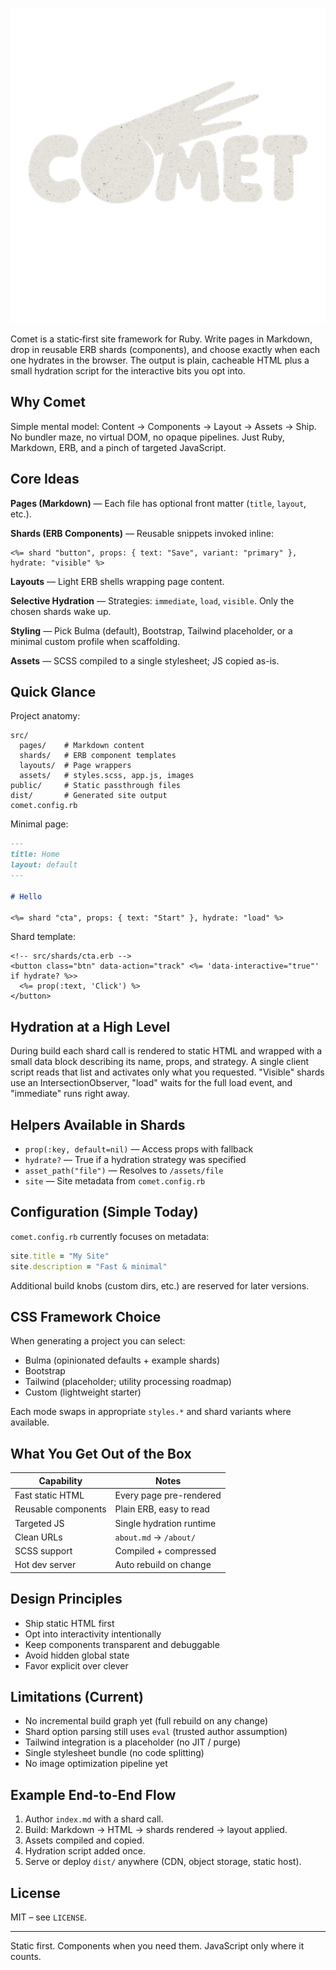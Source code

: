 <p align="center">
  <img src="https://github.com/WernerPetrick/comet/blob/main/images/Comet_logo.png" alt="Comet Logo" width="900">
</p>

Comet is a static‑first site framework for Ruby. Write pages in Markdown, drop in reusable ERB shards (components), and choose exactly when each one hydrates in the browser. The output is plain, cacheable HTML plus a small hydration script for the interactive bits you opt into.

## Why Comet

Simple mental model: Content → Components → Layout → Assets → Ship. No bundler maze, no virtual DOM, no opaque pipelines. Just Ruby, Markdown, ERB, and a pinch of targeted JavaScript.

## Core Ideas

**Pages (Markdown)** — Each file has optional front matter (`title`, `layout`, etc.).

**Shards (ERB Components)** — Reusable snippets invoked inline:
```erb
<%= shard "button", props: { text: "Save", variant: "primary" }, hydrate: "visible" %>
```

**Layouts** — Light ERB shells wrapping page content.

**Selective Hydration** — Strategies: `immediate`, `load`, `visible`. Only the chosen shards wake up.

**Styling** — Pick Bulma (default), Bootstrap, Tailwind placeholder, or a minimal custom profile when scaffolding.

**Assets** — SCSS compiled to a single stylesheet; JS copied as-is.

## Quick Glance

Project anatomy:
```
src/
  pages/    # Markdown content
  shards/   # ERB component templates
  layouts/  # Page wrappers
  assets/   # styles.scss, app.js, images
public/     # Static passthrough files
dist/       # Generated site output
comet.config.rb
```

Minimal page:
```markdown
---
title: Home
layout: default
---

# Hello

<%= shard "cta", props: { text: "Start" }, hydrate: "load" %>
```

Shard template:
```erb
<!-- src/shards/cta.erb -->
<button class="btn" data-action="track" <%= 'data-interactive="true"' if hydrate? %>>
  <%= prop(:text, 'Click') %>
</button>
```

## Hydration at a High Level

During build each shard call is rendered to static HTML and wrapped with a small data block describing its name, props, and strategy. A single client script reads that list and activates only what you requested. "Visible" shards use an IntersectionObserver, "load" waits for the full load event, and "immediate" runs right away.

## Helpers Available in Shards

- `prop(:key, default=nil)` — Access props with fallback
- `hydrate?` — True if a hydration strategy was specified
- `asset_path("file")` — Resolves to `/assets/file`
- `site` — Site metadata from `comet.config.rb`

## Configuration (Simple Today)

`comet.config.rb` currently focuses on metadata:
```ruby
site.title = "My Site"
site.description = "Fast & minimal"
```
Additional build knobs (custom dirs, etc.) are reserved for later versions.

## CSS Framework Choice

When generating a project you can select:
- Bulma (opinionated defaults + example shards)
- Bootstrap
- Tailwind (placeholder; utility processing roadmap)
- Custom (lightweight starter)

Each mode swaps in appropriate `styles.*` and shard variants where available.

## What You Get Out of the Box

| Capability | Notes |
|------------|-------|
| Fast static HTML | Every page pre-rendered |
| Reusable components | Plain ERB, easy to read |
| Targeted JS | Single hydration runtime |
| Clean URLs | `about.md` → `/about/` |
| SCSS support | Compiled + compressed |
| Hot dev server | Auto rebuild on change |

## Design Principles

- Ship static HTML first
- Opt into interactivity intentionally
- Keep components transparent and debuggable
- Avoid hidden global state
- Favor explicit over clever

## Limitations (Current)

- No incremental build graph yet (full rebuild on any change)
- Shard option parsing still uses `eval` (trusted author assumption)
- Tailwind integration is a placeholder (no JIT / purge)
- Single stylesheet bundle (no code splitting)
- No image optimization pipeline yet

## Example End-to-End Flow

1. Author `index.md` with a shard call.
2. Build: Markdown → HTML → shards rendered → layout applied.
3. Assets compiled and copied.
4. Hydration script added once.
5. Serve or deploy `dist/` anywhere (CDN, object storage, static host).

## License

MIT – see `LICENSE`.

---

Static first. Components when you need them. JavaScript only where it counts.
